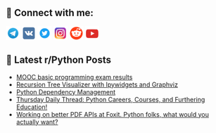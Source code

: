 ## 🔎 Connect with me:
[<img src="https://github.com/bullbesh/bullbesh/blob/main/images/Telegram.png" width="32" height="32" />](https://t.me/bullbesh)
[<img src="https://github.com/bullbesh/bullbesh/blob/main/images/VK.png" width="32" height="32" />](https://vk.com/bullbesh)
[<img src="https://github.com/bullbesh/bullbesh/blob/main/images/Twitter.png" width="32" height="32" />](https://twitter.com/bullbesh1)
[<img src="https://github.com/bullbesh/bullbesh/blob/main/images/Instagram.png" width="32" height="32" />](https://www.instagram.com/bullbesh)
[<img src="https://github.com/bullbesh/bullbesh/blob/main/images/Reddit.png" width="32" height="32" />](https://www.reddit.com/user/bullbesh)
[<img src="https://github.com/bullbesh/bullbesh/blob/main/images/YouTube.png" width="32" height="32" />](https://www.youtube.com/channel/UCtfjRs6uzgq5mfm8S06WTcg)

## 📕 Latest r/Python Posts
<!-- BLOG-POST-LIST:START -->
- [MOOC basic programming exam results](https://www.reddit.com/r/Python/comments/1jkxgf3/mooc_basic_programming_exam_results/)
- [Recursion Tree Visualizer with Ipywidgets and Graphviz](https://www.reddit.com/r/Python/comments/1jkv95a/recursion_tree_visualizer_with_ipywidgets_and/)
- [Python Dependency Management](https://www.reddit.com/r/Python/comments/1jktjip/python_dependency_management/)
- [Thursday Daily Thread: Python Careers, Courses, and Furthering Education!](https://www.reddit.com/r/Python/comments/1jkqpgl/thursday_daily_thread_python_careers_courses_and/)
- [Working on better PDF APIs at Foxit. Python folks, what would you actually want?](https://www.reddit.com/r/Python/comments/1jkpvsz/working_on_better_pdf_apis_at_foxit_python_folks/)
<!-- BLOG-POST-LIST:END -->
